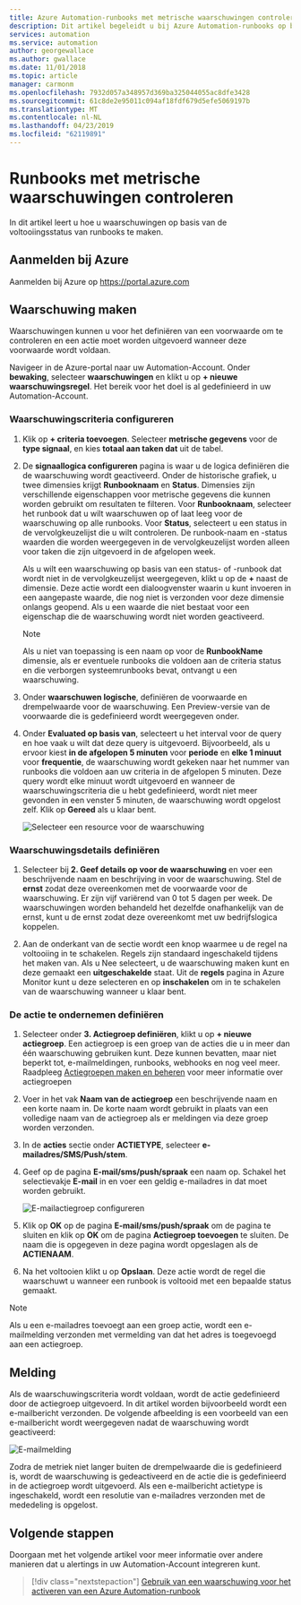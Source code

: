 ```yaml
---
title: Azure Automation-runbooks met metrische waarschuwingen controleren
description: Dit artikel begeleidt u bij Azure Automation-runbooks op basis van metrische gegevens controleren
services: automation
ms.service: automation
author: georgewallace
ms.author: gwallace
ms.date: 11/01/2018
ms.topic: article
manager: carmonm
ms.openlocfilehash: 7932d057a348957d369ba325044055ac8dfe3428
ms.sourcegitcommit: 61c8de2e95011c094af18fdf679d5efe5069197b
ms.translationtype: MT
ms.contentlocale: nl-NL
ms.lasthandoff: 04/23/2019
ms.locfileid: "62119891"
---
```

# <a name="monitoring-runbooks-with-metric-alerts"></a>Runbooks met metrische waarschuwingen controleren

In dit artikel leert u hoe u waarschuwingen op basis van de voltooiingsstatus van runbooks te maken.

## <a name="sign-in-to-azure"></a>Aanmelden bij Azure

Aanmelden bij Azure op https://portal.azure.com

## <a name="create-alert"></a>Waarschuwing maken

Waarschuwingen kunnen u voor het definiëren van een voorwaarde om te controleren en een actie moet worden uitgevoerd wanneer deze voorwaarde wordt voldaan.

Navigeer in de Azure-portal naar uw Automation-Account. Onder **bewaking**, selecteer **waarschuwingen** en klikt u op **+ nieuwe waarschuwingsregel**. Het bereik voor het doel is al gedefinieerd in uw Automation-Account.

### <a name="configure-alert-criteria"></a>Waarschuwingscriteria configureren

1. Klik op **+ criteria toevoegen**. Selecteer **metrische gegevens** voor de **type signaal**, en kies **totaal aan taken dat** uit de tabel.

2. De **signaallogica configureren** pagina is waar u de logica definiëren die de waarschuwing wordt geactiveerd. Onder de historische grafiek, u twee dimensies krijgt **Runbooknaam** en **Status**. Dimensies zijn verschillende eigenschappen voor metrische gegevens die kunnen worden gebruikt om resultaten te filteren. Voor **Runbooknaam**, selecteer het runbook dat u wilt waarschuwen op of laat leeg voor de waarschuwing op alle runbooks. Voor **Status**, selecteert u een status in de vervolgkeuzelijst die u wilt controleren. De runbook-naam en -status waarden die worden weergegeven in de vervolgkeuzelijst worden alleen voor taken die zijn uitgevoerd in de afgelopen week.

   Als u wilt een waarschuwing op basis van een status- of -runbook dat wordt niet in de vervolgkeuzelijst weergegeven, klikt u op de **\+** naast de dimensie. Deze actie wordt een dialoogvenster waarin u kunt invoeren in een aangepaste waarde, die nog niet is verzonden voor deze dimensie onlangs geopend. Als u een waarde die niet bestaat voor een eigenschap die de waarschuwing wordt niet worden geactiveerd.

   > [!NOTE]
   > Als u niet van toepassing is een naam op voor de **RunbookName** dimensie, als er eventuele runbooks die voldoen aan de criteria status en die verborgen systeemrunbooks bevat, ontvangt u een waarschuwing.

3. Onder **waarschuwen logische**, definiëren de voorwaarde en drempelwaarde voor de waarschuwing. Een Preview-versie van de voorwaarde die is gedefinieerd wordt weergegeven onder.

4. Onder **Evaluated op basis van**, selecteert u het interval voor de query en hoe vaak u wilt dat deze query is uitgevoerd. Bijvoorbeeld, als u ervoor kiest **in de afgelopen 5 minuten** voor **periode** en **elke 1 minuut** voor **frequentie**, de waarschuwing wordt gekeken naar het nummer van runbooks die voldoen aan uw criteria in de afgelopen 5 minuten. Deze query wordt elke minuut wordt uitgevoerd en wanneer de waarschuwingscriteria die u hebt gedefinieerd, wordt niet meer gevonden in een venster 5 minuten, de waarschuwing wordt opgelost zelf. Klik op **Gereed** als u klaar bent.

   ![Selecteer een resource voor de waarschuwing](./media/automation-alert-activity-log/configure-signal-logic.png)

### <a name="define-alert-details"></a>Waarschuwingsdetails definiëren

1. Selecteer bij **2. Geef details op voor de waarschuwing** en voer een beschrijvende naam en beschrijving in voor de waarschuwing. Stel de **ernst** zodat deze overeenkomen met de voorwaarde voor de waarschuwing. Er zijn vijf variërend van 0 tot 5 dagen per week. De waarschuwingen worden behandeld het dezelfde onafhankelijk van de ernst, kunt u de ernst zodat deze overeenkomt met uw bedrijfslogica koppelen.

1. Aan de onderkant van de sectie wordt een knop waarmee u de regel na voltooiing in te schakelen. Regels zijn standaard ingeschakeld tijdens het maken van. Als u Nee selecteert, u de waarschuwing maken kunt en deze gemaakt een **uitgeschakelde** staat. Uit de **regels** pagina in Azure Monitor kunt u deze selecteren en op **inschakelen** om in te schakelen van de waarschuwing wanneer u klaar bent.

### <a name="define-the-action-to-take"></a>De actie te ondernemen definiëren

1. Selecteer onder **3. Actiegroep definiëren**, klikt u op **+ nieuwe actiegroep**. Een actiegroep is een groep van de acties die u in meer dan één waarschuwing gebruiken kunt. Deze kunnen bevatten, maar niet beperkt tot, e-mailmeldingen, runbooks, webhooks en nog veel meer. Raadpleeg [Actiegroepen maken en beheren](../azure-monitor/platform/action-groups.md) voor meer informatie over actiegroepen

1. Voer in het vak **Naam van de actiegroep** een beschrijvende naam en een korte naam in. De korte naam wordt gebruikt in plaats van een volledige naam van de actiegroep als er meldingen via deze groep worden verzonden.

1. In de **acties** sectie onder **ACTIETYPE**, selecteer **e-mailadres/SMS/Push/stem**.

1. Geef op de pagina **E-mail/sms/push/spraak** een naam op. Schakel het selectievakje **E-mail** in en voer een geldig e-mailadres in dat moet worden gebruikt.

   ![E-mailactiegroep configureren](./media/automation-alert-activity-log/add-action-group.png)

1. Klik op **OK** op de pagina **E-mail/sms/push/spraak** om de pagina te sluiten en klik op **OK** om de pagina **Actiegroep toevoegen** te sluiten. De naam die is opgegeven in deze pagina wordt opgeslagen als de **ACTIENAAM**.

1. Na het voltooien klikt u op **Opslaan**. Deze actie wordt de regel die waarschuwt u wanneer een runbook is voltooid met een bepaalde status gemaakt.

> [!NOTE]
> Als u een e-mailadres toevoegt aan een groep actie, wordt een e-mailmelding verzonden met vermelding van dat het adres is toegevoegd aan een actiegroep.

## <a name="notification"></a>Melding

Als de waarschuwingscriteria wordt voldaan, wordt de actie gedefinieerd door de actiegroep uitgevoerd. In dit artikel worden bijvoorbeeld wordt een e-mailbericht verzonden. De volgende afbeelding is een voorbeeld van een e-mailbericht wordt weergegeven nadat de waarschuwing wordt geactiveerd:

![E-mailmelding](./media/automation-alert-activity-log/alert-email.png)

Zodra de metriek niet langer buiten de drempelwaarde die is gedefinieerd is, wordt de waarschuwing is gedeactiveerd en de actie die is gedefinieerd in de actiegroep wordt uitgevoerd. Als een e-mailbericht actietype is ingeschakeld, wordt een resolutie van e-mailadres verzonden met de mededeling is opgelost.

## <a name="next-steps"></a>Volgende stappen

Doorgaan met het volgende artikel voor meer informatie over andere manieren dat u alertings in uw Automation-Account integreren kunt.

> [!div class="nextstepaction"]
> [Gebruik van een waarschuwing voor het activeren van een Azure Automation-runbook](automation-create-alert-triggered-runbook.md)
